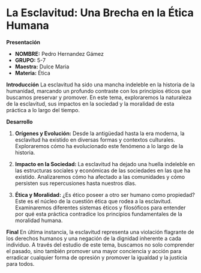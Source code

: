 # La Esclavitud: Una Brecha en la Ética Humana

**Presentación**
- **NOMBRE:** Pedro Hernandez Gámez  
- **GRUPO:** 5-7  
- **Maestra:** Dulce Maria  
- **Materia:** Ética  

**Introducción**
La esclavitud ha sido una mancha indeleble en la historia de la humanidad, marcando un profundo contraste con los principios éticos que buscamos preservar y promover. En este tema, exploraremos la naturaleza de la esclavitud, sus impactos en la sociedad y la moralidad de esta práctica a lo largo del tiempo.

**Desarrollo**
1. **Orígenes y Evolución:** Desde la antigüedad hasta la era moderna, la esclavitud ha existido en diversas formas y contextos culturales. Exploraremos cómo ha evolucionado este fenómeno a lo largo de la historia.

2. **Impacto en la Sociedad:** La esclavitud ha dejado una huella indeleble en las estructuras sociales y económicas de las sociedades en las que ha existido. Analizaremos cómo ha afectado a las comunidades y cómo persisten sus repercusiones hasta nuestros días.

3. **Ética y Moralidad:** ¿Es ético poseer a otro ser humano como propiedad? Este es el núcleo de la cuestión ética que rodea a la esclavitud. Examinaremos diferentes sistemas éticos y filosóficos para entender por qué esta práctica contradice los principios fundamentales de la moralidad humana.

**Final**
En última instancia, la esclavitud representa una violación flagrante de los derechos humanos y una negación de la dignidad inherente a cada individuo. A través del estudio de este tema, buscamos no solo comprender el pasado, sino también promover una mayor conciencia y acción para erradicar cualquier forma de opresión y promover la igualdad y la justicia para todos.
